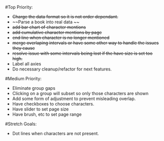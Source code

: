 

#Top Priority:
- ~~Charge the data format so it is not order dependant.~~
- ~~Parse a book into real data ~~
- ~~add bar chart of character mentions~~
- ~~add cumulative character mentions by page~~
- ~~end line when character is no longer mentioned~~
- ~~merge overlaping intervals or have some other way to handle the issues they cause~~
- ~~resolve issue with some intervals being lost if the have size is set too high.~~
- Label all axies
- Do necessary cleanup/refactor for next features.

#Medium Priority:
- Eliminate group gaps
- Clicking on a group will subset so only those characters are shown
- Add some form of adjustment to prevent misleading overlap.
- Have checkboxes to choose characters.
- Have slider to set page size
- Have brush, etc to set page range

#Stretch Goals:
- Dot lines when characters are not present.
